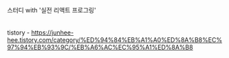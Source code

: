 스터디 with '실전 리액트 프로그링'
<br/>
<br/>
<br/>
tistory - https://junhee-hee.tistory.com/category/%ED%94%84%EB%A1%A0%ED%8A%B8%EC%97%94%EB%93%9C/%EB%A6%AC%EC%95%A1%ED%8A%B8